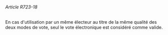 ###### Article R723-18

En cas d'utilisation par un même électeur au titre de la même qualité des deux modes de vote, seul le vote électronique est considéré comme valide.

